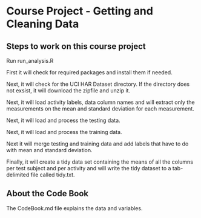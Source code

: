 Course Project - Getting and Cleaning Data
============
Steps to work on this course project
---------------------------

Run run_analysis.R 

First it will check for required packages and install them if needed.

Next, it will check for the UCI HAR Dataset directory.  If the directory does not exsist, it will download the zipfile and unzip it.

Next, it will load activity labels, data column names and will extract only the measurements on the mean and standard deviation for each measurement.

Next, it will load and process the testing data.

Next, it will load and process the training data.

Next it will merge testing and training data and add labels that have to do with mean and standard deviation.

Finally, it will create a tidy data set containing the means of all the columns per test subject and per activity and will write the tidy dataset to a tab-delimited file called tidy.txt.

About the Code Book
--------------------
The CodeBook.md file explains the data and variables.